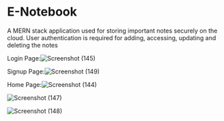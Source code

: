 # E-Notebook
A MERN stack application used for storing important notes securely on the cloud. User authentication is required for adding, accessing, updating and deleting the notes 

Login Page:![Screenshot (145)](https://user-images.githubusercontent.com/94559623/229512115-da37207c-0146-4b23-ae6e-fc28f090beb1.png)

Signup Page:![Screenshot (149)](https://user-images.githubusercontent.com/94559623/229512190-a51ea241-5ca8-4e80-8230-2b1c34316be5.png)

Home Page:![Screenshot (144)](https://user-images.githubusercontent.com/94559623/229512236-4a75659d-c2c0-4fb2-bbca-97d0c1f7473d.png)

![Screenshot (147)](https://user-images.githubusercontent.com/94559623/229512274-e27e7561-3783-43bf-b6d8-9a0867e51e61.png)

![Screenshot (148)](https://user-images.githubusercontent.com/94559623/229512304-c148b189-ac6c-40c1-affa-89da65ef88de.png)
